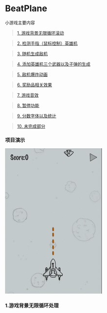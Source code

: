 # BeatPlane
  小游戏主要内容
  
> [1. 游戏背景无限循环滚动](https://github.com/Qsr9504/BeatPlane#1游戏背景无限循环处理) 

> [2. 检测手指（鼠标控制）英雄机]() 

> [3. 随机生成敌机]() 

> [4. 添加英雄机三个武器以及子弹的生成]() 

> [5. 敌机爆炸动画]() 

> [6. 奖励品相关效果]() 

> [7. 游戏音效]() 

> [8. 暂停功能]() 

> [9. 分数字体以及统计]()

> [10. 未完成部分]()


### 项目演示
  ![游戏演示](https://github.com/Qsr9504/BeatPlane/blob/master/gif/demo.gif) 
   
### 1.游戏背景无限循环处理
